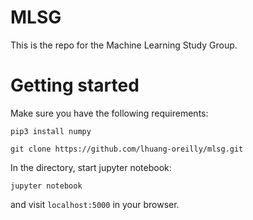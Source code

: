 # MLSG

This is the repo for the Machine Learning Study Group.


# Getting started

Make sure you have the following requirements:
```
pip3 install numpy
```

```
git clone https://github.com/lhuang-oreilly/mlsg.git
```

In the directory, start jupyter notebook:
```
jupyter notebook
```

and visit `localhost:5000` in your browser.
